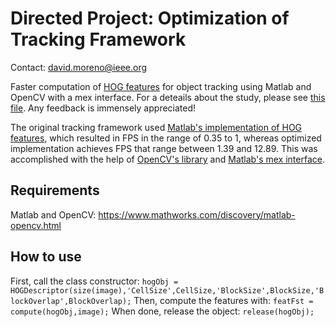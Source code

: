 # Directed Project: Optimization of Tracking Framework

Contact: david.moreno@ieee.org

Faster computation of [HOG features](https://en.wikipedia.org/wiki/Histogram_of_oriented_gradients) for object tracking using Matlab and OpenCV with a mex interface. For a deteails about the study, please see [this file](pd-report.pdf). Any feedback is immensely appreciated!

The original tracking framework used [Matlab's implementation of HOG features](https://www.mathworks.com/help/vision/ref/extracthogfeatures.html), which resulted in FPS in the range of 0.35 to 1, whereas optimized implementation achieves FPS that range between 1.39 and 12.89. This was accomplished with the help of [OpenCV's library](https://docs.opencv.org/3.2.0/d5/d33/structcv_1_1HOGDescriptor.html) and [Matlab's mex interface](https://www.mathworks.com/discovery/matlab-opencv.html).

## Requirements
Matlab and OpenCV: https://www.mathworks.com/discovery/matlab-opencv.html

## How to use

First, call the class constructor:
```hogObj = HOGDescriptor(size(image),'CellSize',CellSize,'BlockSize',BlockSize,'BlockOverlap',BlockOverlap);```
Then, compute the features with:
```featFst = compute(hogObj,image);```
When done, release the object:
```release(hogObj);```
